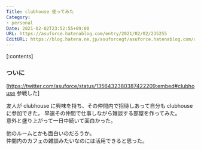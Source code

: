 ```yaml
---
Title: clubhouse 使ってみた
Category:
- personal
Date: 2021-02-02T23:52:55+09:00
URL: https://asuforce.hatenablog.com/entry/2021/02/02/235255
EditURL: https://blog.hatena.ne.jp/asuforcegt/asuforce.hatenablog.com/atom/entry/26006613686480206
---
```


[:contents]

### ついに

[https://twitter.com/asuforce/status/1356432380387422209:embed#clubhouse 参戦した]

友人が clubhouse に興味を持ち、その仲間内で招待しあって自分も clubhouse に参加できた。
早速その仲間で仕事しながら雑談する部屋を作ってみた。  
意外と盛り上がって一日中続いて面白かった。  

他のルームとかも面白いのだろうか。  
仲間内のカフェの雑談みたいなのには活用できると思った。


